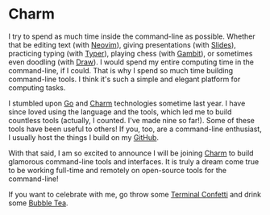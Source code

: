 # Charm

I try to spend as much time inside the command-line as possible. Whether that be editing text (with [Neovim](https://github.com/neovim/neovim)), giving presentations (with [Slides](https://github.com/maaslalani/slides)), practicing typing (with [Typer](https://github.com/maaslalani/typer)), playing chess (with [Gambit](https://github.com/maaslalani/gambit)), or sometimes even doodling (with [Draw](https://github.com/maaslalani/draw)). I would spend my entire computing time in the command-line, if I could. That is why I spend so much time building command-line tools. I think it's such a simple and elegant platform for computing tasks.

I stumbled upon [Go](https://go.dev) and [Charm](https://charm.sh) technologies sometime last year. I have since loved using the language and the tools, which led me to build countless tools (actually, I counted. I've made nine so far!). Some of these tools have been useful to others! If you, too, are a command-line enthusiast, I usually host the things I build on my [GitHub](https://github.com/maaslalani).

With that said, I am so excited to announce I will be joining [Charm](https://charm.sh) to build glamorous command-line tools and interfaces. It is truly a dream come true to be working full-time and remotely on open-source tools for the command-line!

If you want to celebrate with me, go throw some [Terminal Confetti](https://github.com/maaslalani/confetty) and drink some [Bubble Tea](https://github.com/charmbracelet/bubbletea).

